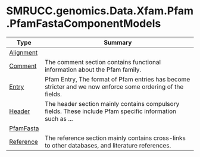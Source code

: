 ﻿
# SMRUCC.genomics.Data.Xfam.Pfam.PfamFastaComponentModels

|Type|Summary|
|----|-------|
|[Alignment](./Alignment.md)||
|[Comment](./Comment.md)|The comment section contains functional information about the Pfam family.|
|[Entry](./Entry.md)|Pfam Entry, The format of Pfam entries has become stricter and we now enforce some ordering of the fields.|
|[Header](./Header.md)|The header section mainly contains compulsory fields. These include Pfam specific information such as  ...|
|[PfamFasta](./PfamFasta.md)||
|[Reference](./Reference.md)|The reference section mainly contains cross-links to other databases, and literature references.|

